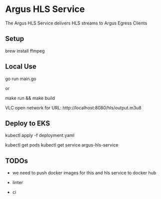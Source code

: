 # Argus HLS Service 

The Argus HLS Service delivers HLS streams to Argus Egress Clients

## Setup

brew install ffmpeg


## Local Use 

go run main.go

or 

make run && make build

VLC open network for URL: http://localhost:8080/hls/output.m3u8 

## Deploy to EKS

kubectl apply -f deployment.yaml

kubectl get pods
kubectl get service argus-hls-service

## TODOs

* we need to push docker images for this and hls service to docker hub 

* linter

* ci